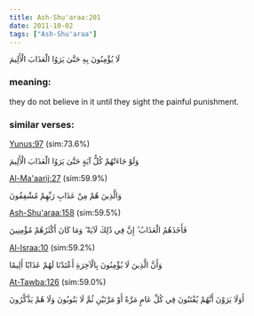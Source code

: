 ```yaml
---
title: Ash-Shu'araa:201
date: 2011-10-02
tags: ["Ash-Shu'araa"]
---
```

لَا يُؤْمِنُونَ بِهِ حَتَّىٰ يَرَوُا الْعَذَابَ الْأَلِيمَ
### meaning: 
they do not believe in it until they sight the painful punishment.
### similar verses: 

[Yunus:97](/10/97) (sim:73.6%)

وَلَوْ جَاءَتْهُمْ كُلُّ آيَةٍ حَتَّىٰ يَرَوُا الْعَذَابَ الْأَلِيمَ

[Al-Ma'aarij:27](/70/27) (sim:59.9%)

وَالَّذِينَ هُمْ مِنْ عَذَابِ رَبِّهِمْ مُشْفِقُونَ

[Ash-Shu'araa:158](/26/158) (sim:59.5%)

فَأَخَذَهُمُ الْعَذَابُ ۗ إِنَّ فِي ذَٰلِكَ لَآيَةً ۖ وَمَا كَانَ أَكْثَرُهُمْ مُؤْمِنِينَ

[Al-Israa:10](/17/10) (sim:59.2%)

وَأَنَّ الَّذِينَ لَا يُؤْمِنُونَ بِالْآخِرَةِ أَعْتَدْنَا لَهُمْ عَذَابًا أَلِيمًا

[At-Tawba:126](/9/126) (sim:59.0%)

أَوَلَا يَرَوْنَ أَنَّهُمْ يُفْتَنُونَ فِي كُلِّ عَامٍ مَرَّةً أَوْ مَرَّتَيْنِ ثُمَّ لَا يَتُوبُونَ وَلَا هُمْ يَذَّكَّرُونَ
